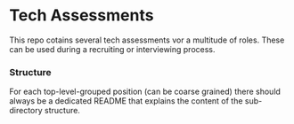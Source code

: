 # Tech Assessments

This repo cotains several tech assessments vor a multitude of roles.
These can be used during a recruiting or interviewing process.

### Structure

For each top-level-grouped position (can be coarse grained) there should always be a dedicated README that explains the content of the sub-directory structure.